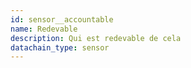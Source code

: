 ```yaml
---
id: sensor__accountable
name: Redevable
description: Qui est redevable de cela
datachain_type: sensor
---
```

